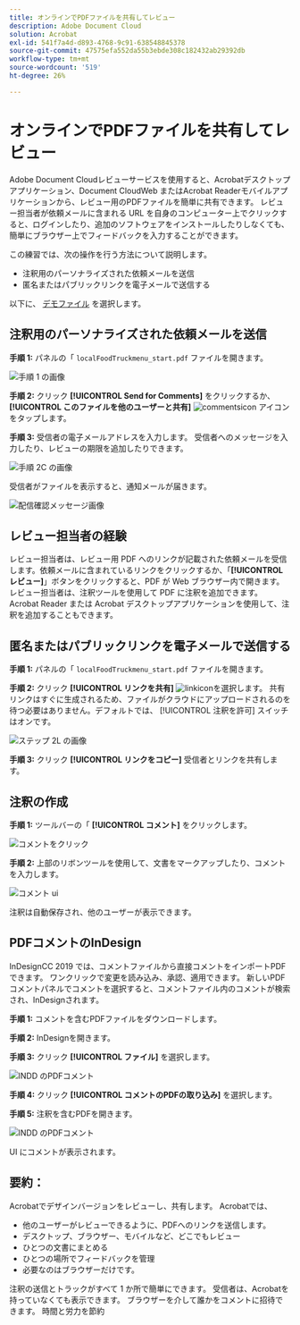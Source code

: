 ```yaml
---
title: オンラインでPDFファイルを共有してレビュー
description: Adobe Document Cloud
solution: Acrobat
exl-id: 541f7a4d-d893-4768-9c91-638548845378
source-git-commit: 47575efa552da55b3ebde308c182432ab29392db
workflow-type: tm+mt
source-wordcount: '519'
ht-degree: 26%

---
```


# オンラインでPDFファイルを共有してレビュー

Adobe Document Cloudレビューサービスを使用すると、Acrobatデスクトップアプリケーション、Document CloudWeb またはAcrobat Readerモバイルアプリケーションから、レビュー用のPDFファイルを簡単に共有できます。 レビュー担当者が依頼メールに含まれる URL を自身のコンピューター上でクリックすると、ログインしたり、追加のソフトウェアをインストールしたりしなくても、簡単にブラウザー上でフィードバックを入力することができます。

この練習では、次の操作を行う方法について説明します。

* 注釈用のパーソナライズされた依頼メールを送信
* 匿名またはパブリックリンクを電子メールで送信する

以下に、 [デモファイル](assets/01_Review.zip) を選択します。

## 注釈用のパーソナライズされた依頼メールを送信

**手順 1:** パネルの「 `localFoodTruckmenu_start.pdf` ファイルを開きます。

![手順 1 の画像](assets/Step1.png)

**手順 2:** クリック **[!UICONTROL Send for Comments]** をクリックするか、 **[!UICONTROL このファイルを他のユーザーと共有]** ![commentsicon](assets/sendforcommentsicon.png)  アイコンをタップします。

**手順 3:** 受信者の電子メールアドレスを入力します。 受信者へのメッセージを入力したり、レビューの期限を追加したりできます。

![手順 2C の画像](assets/Step2C.png)

受信者がファイルを表示すると、通知メールが届きます。

![配信確認メッセージ画像](assets/deliveryReceipt_Track.png)

## レビュー担当者の経験

レビュー担当者は、レビュー用 PDF へのリンクが記載された依頼メールを受信します。依頼メールに含まれているリンクをクリックするか、「**[!UICONTROL レビュー]**」ボタンをクリックすると、PDF が Web ブラウザー内で開きます。レビュー担当者は、注釈ツールを使用して PDF に注釈を追加できます。Acrobat Reader または Acrobat デスクトップアプリケーションを使用して、注釈を追加することもできます。

## 匿名またはパブリックリンクを電子メールで送信する

**手順 1:** パネルの「 `localFoodTruckmenu_start.pdf` ファイルを開きます。

**手順 2:** クリック **[!UICONTROL リンクを共有]** ![linkicon](assets/sendlinkicon.png)を選択します。 共有リンクはすぐに生成されるため、ファイルがクラウドにアップロードされるのを待つ必要はありません。デフォルトでは、 [!UICONTROL 注釈を許可] スイッチはオンです。

![ステップ 2L の画像](assets/Step2L.png)

**手順 3:** クリック **[!UICONTROL リンクをコピー]** 受信者とリンクを共有します。

## 注釈の作成

**手順 1:** ツールバーの「 **[!UICONTROL コメント]** をクリックします。

![コメントをクリック](assets/Cselect.jpg)

**手順 2:** 上部のリボンツールを使用して、文書をマークアップしたり、コメントを入力します。

![コメント ui](assets/commentsui.png)

注釈は自動保存され、他のユーザーが表示できます。

## PDFコメントのInDesign

InDesignCC 2019 では、コメントファイルから直接コメントをインポートPDFできます。 ワンクリックで変更を読み込み、承認、適用できます。 新しいPDFコメントパネルでコメントを選択すると、コメントファイル内のコメントが検索され、InDesignされます。

**手順 1:** コメントを含むPDFファイルをダウンロードします。

**手順 2:** InDesignを開きます。

**手順 3:** クリック **[!UICONTROL ファイル]** を選択します。

![INDD のPDFコメント](assets/inddpdf.png)

**手順 4:** クリック **[!UICONTROL コメントのPDFの取り込み]** を選択します。

**手順 5:** 注釈を含むPDFを開きます。

![INDD のPDFコメント](assets/inddpdfshown.png)

UI にコメントが表示されます。

## 要約：

Acrobatでデザインバージョンをレビューし、共有します。 Acrobatでは、

* 他のユーザーがレビューできるように、PDFへのリンクを送信します。
* デスクトップ、ブラウザー、モバイルなど、どこでもレビュー
* ひとつの文書にまとめる
* ひとつの場所でフィードバックを管理
* 必要なのはブラウザーだけです。

注釈の送信とトラックがすべて 1 か所で簡単にできます。 受信者は、Acrobatを持っていなくても表示できます。 ブラウザーを介して誰かをコメントに招待できます。 時間と労力を節約
